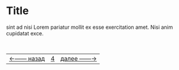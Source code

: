 

# Title

 sint ad nisi Lorem pariatur mollit ex esse exercitation amet. Nisi anim cupidatat exce.

<!--ystm_start-->
<!-- Не удаляйте закомментированнные метки с префиксом: ystm_ -->
<br>

 |||| 
 |:---|:---:|---:| 
 [←—— назад](twerdo-t.md)|[ 4 ](#)|[далее ——→](readme.md) 

 <br>
<!--ystm_end-->
